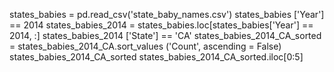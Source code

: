 states_babies = pd.read_csv('state_baby_names.csv')
states_babies ['Year'] == 2014
states_babies_2014 = states_babies.loc[states_babies['Year'] == 2014, :]
states_babies_2014 ['State'] == 'CA'
states_babies_2014_CA_sorted = states_babies_2014_CA.sort_values ('Count', ascending = False)
states_babies_2014_CA_sorted
states_babies_2014_CA_sorted.iloc[0:5]

